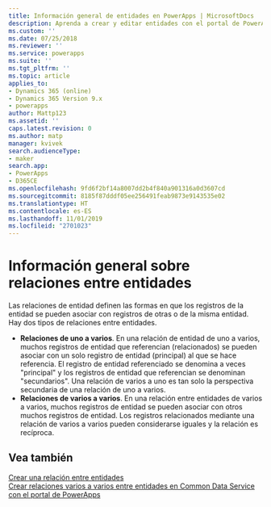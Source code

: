 ```yaml
---
title: Información general de entidades en PowerApps | MicrosoftDocs
description: Aprenda a crear y editar entidades con el portal de PowerApps
ms.custom: ''
ms.date: 07/25/2018
ms.reviewer: ''
ms.service: powerapps
ms.suite: ''
ms.tgt_pltfrm: ''
ms.topic: article
applies_to:
- Dynamics 365 (online)
- Dynamics 365 Version 9.x
- powerapps
author: Mattp123
ms.assetid: ''
caps.latest.revision: 0
ms.author: matp
manager: kvivek
search.audienceType:
- maker
search.app:
- PowerApps
- D365CE
ms.openlocfilehash: 9fd6f2bf14a8007dd2b4f840a901316a0d3607cd
ms.sourcegitcommit: 8185f87dddf05ee256491feab9873e9143535e02
ms.translationtype: HT
ms.contentlocale: es-ES
ms.lasthandoff: 11/01/2019
ms.locfileid: "2701023"
---
```

# <a name="entity-relationships-overview"></a>Información general sobre relaciones entre entidades

Las relaciones de entidad definen las formas en que los registros de la entidad se pueden asociar con registros de otras o de la misma entidad. Hay dos tipos de relaciones entre entidades.
- **Relaciones de uno a varios**. En una relación de entidad de uno a varios, muchos registros de entidad que referencian (relacionados) se pueden asociar con un solo registro de entidad (principal) al que se hace referencia. El registro de entidad referenciado se denomina a veces "principal" y los registros de entidad que referencian se denominan "secundarios".  Una relación de varios a uno es tan solo la perspectiva secundaria de una relación de uno a varios.
- **Relaciones de varios a varios**. En una relación entre entidades de varios a varios, muchos registros de entidad se pueden asociar con otros muchos registros de entidad. Los registros relacionados mediante una relación de varios a varios pueden considerarse iguales y la relación es recíproca. 

## <a name="see-also"></a>Vea también
[Crear una relación entre entidades](data-platform-entity-lookup.md) <br/>
[Crear relaciones varios a varios entre entidades en Common Data Service con el portal de PowerApps](create-edit-nn-relationships-portal.md)
